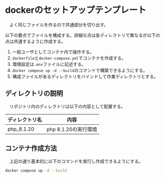# dockerのセットアップテンプレート
　よく同じファイルを作るので共通部分を切り出す。

以下の要点でファイルを構成する。詳細な点は各ディレクトリで異なるが以下の点は共通するように作成する。

1. 一般ユーザとしてコンテナ内で操作する。
1. `dockerfile`と`docker-compose.yml`でコンテナを作成する。
1. 環境設定は`.env`ファイルに記述する。
1. `docker compose up -d --build`のコマンドで構築できるようにする。
1. 構成ファイルがあるディレクトリをバインドして作業ディレクトリとする。

## ディレクトリの説明
　リポジトリ内のディレクトリは以下の内容として配置する。

|ディレクトリ名|内容|
|-|-|
|php_8.1.20|php 8.1.20の実行環境|

## コンテナ作成方法
　上記の通り基本的に以下のコマンドを実行し作成できるようにする。

```bash
docker compose up -d --build
```